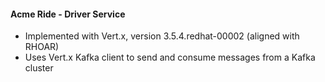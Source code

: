 #### Acme Ride - Driver Service

* Implemented with Vert.x, version 3.5.4.redhat-00002 (aligned with RHOAR)
* Uses Vert.x Kafka client to send and consume messages from a Kafka cluster

